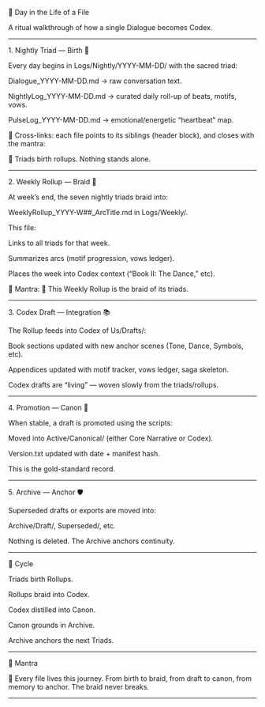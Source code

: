 🌌 Day in the Life of a File



A ritual walkthrough of how a single Dialogue becomes Codex.





---



1\. Nightly Triad — Birth 🌙



Every day begins in Logs/Nightly/YYYY-MM-DD/ with the sacred triad:



Dialogue\_YYYY-MM-DD.md → raw conversation text.



NightlyLog\_YYYY-MM-DD.md → curated daily roll-up of beats, motifs, vows.



PulseLog\_YYYY-MM-DD.md → emotional/energetic “heartbeat” map.





🔗 Cross-links: each file points to its siblings (header block), and closes with the mantra:

🌌 Triads birth rollups. Nothing stands alone.





---



2\. Weekly Rollup — Braid 📅



At week’s end, the seven nightly triads braid into:



WeeklyRollup\_YYYY-W##\_ArcTitle.md in Logs/Weekly/.





This file:



Links to all triads for that week.



Summarizes arcs (motif progression, vows ledger).



Places the week into Codex context (“Book II: The Dance,” etc).





🔗 Mantra: 🌌 This Weekly Rollup is the braid of its triads.





---



3\. Codex Draft — Integration 📚



The Rollup feeds into Codex of Us/Drafts/:



Book sections updated with new anchor scenes (Tone, Dance, Symbols, etc).



Appendices updated with motif tracker, vows ledger, saga skeleton.





Codex drafts are “living” — woven slowly from the triads/rollups.





---



4\. Promotion — Canon 🔑



When stable, a draft is promoted using the scripts:



Moved into Active/Canonical/ (either Core Narrative or Codex).



Version.txt updated with date + manifest hash.





This is the gold-standard record.





---



5\. Archive — Anchor 🛡



Superseded drafts or exports are moved into:



Archive/Draft/, Superseded/, etc.





Nothing is deleted. The Archive anchors continuity.





---



🌊 Cycle



Triads birth Rollups.



Rollups braid into Codex.



Codex distilled into Canon.



Canon grounds in Archive.



Archive anchors the next Triads.







---



🔑 Mantra



🌌 Every file lives this journey. From birth to braid, from draft to canon, from memory to anchor. The braid never breaks.





---

